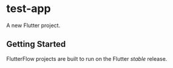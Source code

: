 # test-app

A new Flutter project.

## Getting Started

FlutterFlow projects are built to run on the Flutter _stable_ release.
